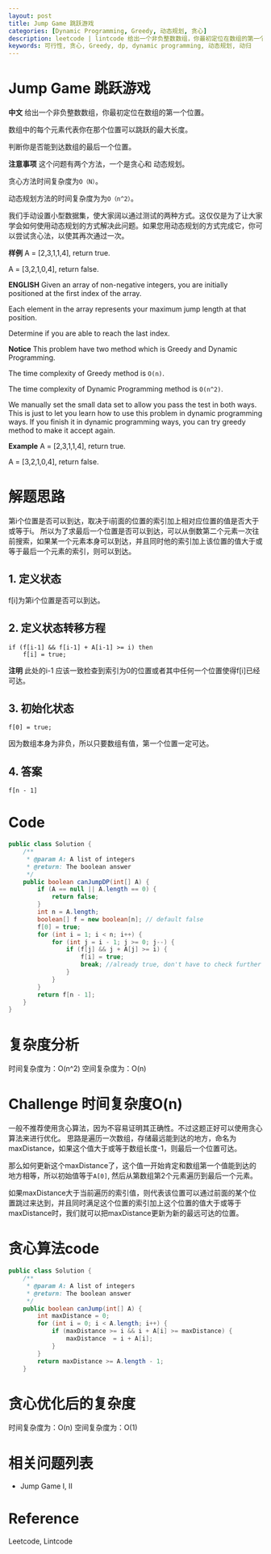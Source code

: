 ```yaml
---
layout: post
title: Jump Game 跳跃游戏
categories: [Dynamic Programming, Greedy, 动态规划, 贪心]
description: leetcode | lintcode 给出一个非负整数数组，你最初定位在数组的第一个位置。数组中的每个元素代表你在那个位置可以跳跃的最大长度。判断你是否能到达数组的最后一个位置。
keywords: 可行性, 贪心, Greedy, dp, dynamic programming, 动态规划, 动归
---
```


# Jump Game 跳跃游戏
**中文**
给出一个非负整数数组，你最初定位在数组的第一个位置。　　　

数组中的每个元素代表你在那个位置可以跳跃的最大长度。　　　　

判断你是否能到达数组的最后一个位置。

**注意事项**
这个问题有两个方法，一个是贪心和 动态规划。

贪心方法时间复杂度为`O（N）`。

动态规划方法的时间复杂度为为`O（n^2）`。

我们手动设置小型数据集，使大家阔以通过测试的两种方式。这仅仅是为了让大家学会如何使用动态规划的方式解决此问题。如果您用动态规划的方式完成它，你可以尝试贪心法，以使其再次通过一次。

**样例**
A = [2,3,1,1,4], return true.

A = [3,2,1,0,4], return false.

**ENGLISH**
Given an array of non-negative integers, you are initially positioned at the first index of the array.

Each element in the array represents your maximum jump length at that position.

Determine if you are able to reach the last index.

**Notice**
This problem have two method which is Greedy and Dynamic Programming.

The time complexity of Greedy method is `O(n)`.

The time complexity of Dynamic Programming method is `O(n^2)`.

We manually set the small data set to allow you pass the test in both ways. This is just to let you learn how to use this problem in dynamic programming ways. If you finish it in dynamic programming ways, you can try greedy method to make it accept again.

**Example**
A = [2,3,1,1,4], return true.

A = [3,2,1,0,4], return false.



# 解题思路
第i个位置是否可以到达，取决于i前面的位置的索引加上相对应位置的值是否大于或等于i。
所以为了求最后一个位置是否可以到达，可以从倒数第二个元素一次往前搜索，如果某一个元素本身可以到达，并且同时他的索引加上该位置的值大于或等于最后一个元素的索引，则可以到达。

## 1. 定义状态
f[i]为第i个位置是否可以到达。

## 2. 定义状态转移方程

```
if (f[i-1] && f[i-1] + A[i-1] >= i) then 
    f[i] = true;
```

**注明** 此处的i-1 应该一致检查到索引为0的位置或者其中任何一个位置使得f[i]已经可达。

## 3. 初始化状态
```
f[0] = true;
```

因为数组本身为非负，所以只要数组有值，第一个位置一定可达。

## 4. 答案
`f[n - 1]`

# Code

```java
public class Solution {
    /**
     * @param A: A list of integers
     * @return: The boolean answer
     */
    public boolean canJumpDP(int[] A) {
        if (A == null || A.length == 0) {
            return false;
        }
        int n = A.length;
        boolean[] f = new boolean[n]; // default false
        f[0] = true;
        for (int i = 1; i < n; i++) {
            for (int j = i - 1; j >= 0; j--) {
                if (f[j] && j + A[j] >= i) {
                    f[i] = true;
                    break; //already true, don't have to check further
                }
            }
        }
        return f[n - 1];
    }
}
```

# 复杂度分析
时间复杂度为：O(n^2)
空间复杂度为：O(n)

# Challenge 时间复杂度O(n)
一般不推荐使用贪心算法，因为不容易证明其正确性。不过这题正好可以使用贪心算法来进行优化。
思路是遍历一次数组，存储最远能到达的地方，命名为maxDistance，如果这个值大于或等于数组长度-1，则最后一个位置可达。

那么如何更新这个maxDistance了，这个值一开始肯定和数组第一个值能到达的地方相等，所以初始值等于`A[0]`, 然后从第数组第2个元素遍历到最后一个元素。

如果maxDistance大于当前遍历的索引值，则代表该位置可以通过前面的某个位置跳过来达到，并且同时满足这个位置的索引加上这个位置的值大于或等于maxDistance时，我们就可以把maxDistance更新为新的最远可达的位置。

# 贪心算法code

```java
public class Solution {
    /**
     * @param A: A list of integers
     * @return: The boolean answer
     */
    public boolean canJump(int[] A) {
        int maxDistance = 0;
        for (int i = 0; i < A.length; i++) {
            if (maxDistance >= i && i + A[i] >= maxDistance) {
                maxDistance  = i + A[i];
            }
        }
        return maxDistance >= A.length - 1;
    }
```

# 贪心优化后的复杂度
时间复杂度为：O(n)
空间复杂度为：O(1)

# 相关问题列表 
* Jump Game I, II

# Reference 
Leetcode, Lintcode


